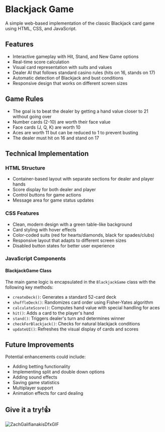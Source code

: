 # Blackjack Game

A simple web-based implementation of the classic Blackjack card game using HTML, CSS, and JavaScript.

## Features

- Interactive gameplay with Hit, Stand, and New Game options
- Real-time score calculation
- Visual card representation with suits and values
- Dealer AI that follows standard casino rules (hits on 16, stands on 17)
- Automatic detection of Blackjack and bust conditions
- Responsive design that works on different screen sizes

## Game Rules

- The goal is to beat the dealer by getting a hand value closer to 21 without going over
- Number cards (2-10) are worth their face value
- Face cards (J, Q, K) are worth 10
- Aces are worth 11 but can be reduced to 1 to prevent busting
- The dealer must hit on 16 and stand on 17


## Technical Implementation

### HTML Structure
- Container-based layout with separate sections for dealer and player hands
- Score display for both dealer and player
- Control buttons for game actions
- Message area for game status updates

### CSS Features
- Clean, modern design with a green table-like background
- Card styling with hover effects
- Color-coded suits (red for hearts/diamonds, black for spades/clubs)
- Responsive layout that adapts to different screen sizes
- Disabled button states for better user experience

### JavaScript Components

#### BlackjackGame Class
The main game logic is encapsulated in the `BlackjackGame` class with the following key methods:

- `createDeck()`: Generates a standard 52-card deck
- `shuffleDeck()`: Randomizes card order using Fisher-Yates algorithm
- `calculateScore()`: Computes hand value with special handling for aces
- `hit()`: Adds a card to the player's hand
- `stand()`: Triggers dealer's turn and determines winner
- `checkForBlackjack()`: Checks for natural blackjack conditions
- `updateUI()`: Refreshes the visual display of cards and scores


## Future Improvements

Potential enhancements could include:
- Adding betting functionality
- Implementing split and double down options
- Adding sound effects
- Saving game statistics
- Multiplayer support
- Animation effects for card dealing

## Give it a try!👍

![ZachGalifianakisDfxGIF](https://github.com/user-attachments/assets/48a0164e-b1d1-4fae-8136-102d5c30c050)
